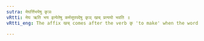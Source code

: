 ```yaml
---
sutra: मेघर्त्तिभयेषु कृञः
vRtti: मेघ ऋति भय इत्येतेषु कर्मसूपपदेषु कृञ् खच् प्रत्ययो भवति ॥
vRtti_eng: The affix खच् comes after the verb कृ 'to make' when the words मेघ 'cloud', ऋति 'misfortune' and भय 'fear' are in composition as objects.

---
```

